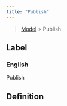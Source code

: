 ```yaml
---
title: "Publish"
---
```


> [Model](../../) > Publish

## Label

### English
Publish


## Definition



    
